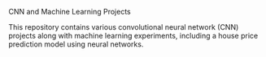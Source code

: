CNN and Machine Learning Projects

This repository contains various convolutional neural network (CNN) projects along with machine learning experiments, including a house price prediction model using neural networks.